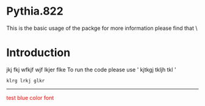 # Pythia.822
This is the basic usage of the packge for more information please find that 
\

# Introduction 
jkj fkj wfkjf wjf lkjer flke
To run the code please use ' kjtkgj tkljh tkl '

` klrg lrkj glkr `
___
<font color='red'>test blue color font</font>
